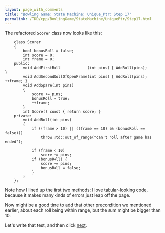 ```yaml
---
layout: page_with_comments
title: "Bowling Game: State Machine: Unique_Ptr: Step 17"
permalink: /TDD/cpp/BowlingGame/StateMachine/UniquePtr/Step17.html
---
```


The refactored ```Scorer``` class now looks like this:
```
    class Scorer
    {
        bool bonusRoll = false;
        int score = 0;
        int frame = 0;
    public:
        void AddFirstRoll            (int pins) { AddRoll(pins);          }
        void AddSecondRollOfOpenFrame(int pins) { AddRoll(pins); ++frame; }
        void AddSpare(int pins)
        {
            score += pins;
            bonusRoll = true;
            ++frame;
        }
        int Score() const { return score; }
    private:
        void AddRoll(int pins)
        {
            if ((frame > 10) || ((frame == 10) && (bonusRoll == false)))
                throw std::out_of_range("can't roll after game has ended");

            if (frame < 10)
                score += pins;
            if (bonusRoll) {
                score += pins;
                bonusRoll = false;
            }
        }
    };
```

Note how I lined up the first two methods:  I love tabular-looking code, because it makes many kinds of errors just leap off the page.

Now might be a good time to add that other precondition we mentioned earlier, about each roll being within range, but the sum might be bigger than 10.

Let's write that test, and then click [next](Step18.html).
